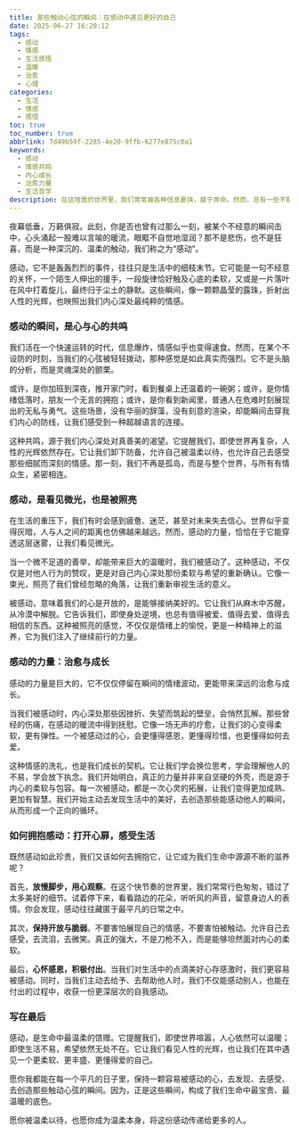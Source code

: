 ```yaml
---
title: 那些触动心弦的瞬间：在感动中遇见更好的自己
date: 2025-06-27 16:20:12
tags:
  - 感动
  - 情感
  - 生活感悟
  - 温暖
  - 治愈
  - 心理
categories:
  - 生活
  - 情感
  - 感悟
toc: true
toc_number: true
abbrlink: 7d49b59f-2285-4e20-9ffb-6277e875c0a1
keywords:
  - 感动
  - 情感共鸣
  - 内心成长
  - 治愈力量
  - 生活哲学
description: 在这喧嚣的世界里，我们常常被各种信息裹挟，疲于奔命。然而，总有一些不期而遇的瞬间，像一道暖流，悄然涌入心间，让眼眶湿润，让灵魂颤栗。那不是简单的悲伤或喜悦，而是一种更深层次的触动，一种心与心的共鸣。今天，我想和你聊聊“感动”——那些看似微小却蕴含巨大力量的瞬间，它们如何温柔地抚慰我们，又如何悄然改变我们，让我们在其中遇见一个更柔软、更丰盛的自己。
---
```


夜幕低垂，万籁俱寂。此刻，你是否也曾有过那么一刻，被某个不经意的瞬间击中，心头涌起一股难以言喻的暖流，眼眶不自觉地湿润？那不是悲伤，也不是狂喜，而是一种深沉的、温柔的触动，我们称之为“感动”。

感动，它不是轰轰烈烈的事件，往往只是生活中的细枝末节。它可能是一句不经意的关怀，一个陌生人伸出的援手，一段旋律恰好触及心底的柔软，又或是一片落叶在风中打着旋儿，最终归于尘土的静默。这些瞬间，像一颗颗晶莹的露珠，折射出人性的光辉，也映照出我们内心深处最纯粹的情感。

### 感动的瞬间，是心与心的共鸣

我们活在一个快速运转的时代，信息爆炸，情感似乎也变得速食。然而，在某个不设防的时刻，当我们的心弦被轻轻拨动，那种感觉是如此真实而强烈。它不是头脑的分析，而是灵魂深处的颤栗。

或许，是你加班到深夜，推开家门时，看到餐桌上还温着的一碗粥；或许，是你情绪低落时，朋友一个无言的拥抱；或许，是你看到新闻里，普通人在危难时刻展现出的无私与勇气。这些场景，没有华丽的辞藻，没有刻意的渲染，却能瞬间击穿我们内心的防线，让我们感受到一种超越语言的连接。

这种共鸣，源于我们内心深处对真善美的渴望。它提醒我们，即使世界再复杂，人性的光辉依然存在。它让我们卸下防备，允许自己被温柔以待，也允许自己去感受那些细腻而深刻的情感。那一刻，我们不再是孤岛，而是与整个世界，与所有有情众生，紧密相连。

### 感动，是看见微光，也是被照亮

在生活的重压下，我们有时会感到疲惫、迷茫，甚至对未来失去信心。世界似乎变得灰暗，人与人之间的距离也仿佛越来越远。然而，感动的力量，恰恰在于它能穿透这层迷雾，让我们看见微光。

当一个微不足道的善举，却能带来巨大的温暖时，我们被感动了。这种感动，不仅仅是对他人行为的赞叹，更是对自己内心深处那份柔软与希望的重新确认。它像一束光，照亮了我们曾经忽略的角落，让我们重新审视生活的意义。

被感动，意味着我们的心是开放的，是能够接纳美好的。它让我们从麻木中苏醒，从冷漠中解脱。它告诉我们，即使身处逆境，也总有值得被爱、值得去爱、值得去相信的东西。这种被照亮的感觉，不仅仅是情绪上的愉悦，更是一种精神上的滋养，它为我们注入了继续前行的力量。

### 感动的力量：治愈与成长

感动的力量是巨大的，它不仅仅停留在瞬间的情绪波动，更能带来深远的治愈与成长。

当我们被感动时，内心深处那些因挫折、失望而筑起的壁垒，会悄然瓦解。那些曾经的伤痛，在感动的暖流中得到抚慰。它像一场无声的疗愈，让我们的心变得柔软，更有弹性。一个被感动过的心，会更懂得感恩，更懂得珍惜，也更懂得如何去爱。

这种情感的洗礼，也是我们成长的契机。它让我们学会换位思考，学会理解他人的不易，学会放下执念。我们开始明白，真正的力量并非来自坚硬的外壳，而是源于内心的柔软与包容。每一次被感动，都是一次心灵的拓展，让我们变得更加成熟、更加有智慧。我们开始主动去发现生活中的美好，去创造那些能感动他人的瞬间，从而形成一个正向的循环。

### 如何拥抱感动：打开心扉，感受生活

既然感动如此珍贵，我们又该如何去拥抱它，让它成为我们生命中源源不断的滋养呢？

首先，**放慢脚步，用心观察**。在这个快节奏的世界里，我们常常行色匆匆，错过了太多美好的细节。试着停下来，看看路边的花朵，听听风的声音，留意身边人的表情。你会发现，感动往往藏匿于最平凡的日常之中。

其次，**保持开放与脆弱**。不要害怕展现自己的情感，不要害怕被触动。允许自己去感受，去流泪，去微笑。真正的强大，不是刀枪不入，而是能够坦然面对内心的柔软。

最后，**心怀感恩，积极付出**。当我们对生活中的点滴美好心存感激时，我们更容易被感动。同时，当我们主动去给予、去帮助他人时，我们不仅能感动别人，也能在付出的过程中，收获一份更深层次的自我感动。

### 写在最后

感动，是生命中最温柔的馈赠。它提醒我们，即使世界喧嚣，人心依然可以温暖；即使生活不易，希望依然无处不在。它让我们看见人性的光辉，也让我们在其中遇见一个更柔软、更丰盛、更懂得爱的自己。

愿你我都能在每一个平凡的日子里，保持一颗容易被感动的心，去发现、去感受、去创造那些触动心弦的瞬间。因为，正是这些瞬间，构成了我们生命中最宝贵、最温暖的底色。

愿你被温柔以待，也愿你成为温柔本身，将这份感动传递给更多的人。